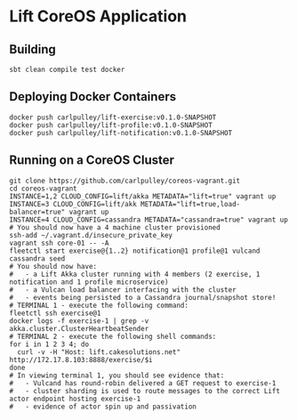 # Lift CoreOS Application

## Building

    sbt clean compile test docker

## Deploying Docker Containers

    docker push carlpulley/lift-exercise:v0.1.0-SNAPSHOT
    docker push carlpulley/lift-profile:v0.1.0-SNAPSHOT
    docker push carlpulley/lift-notification:v0.1.0-SNAPSHOT

## Running on a CoreOS Cluster

    git clone https://github.com/carlpulley/coreos-vagrant.git
    cd coreos-vagrant
    INSTANCE=1,2 CLOUD_CONFIG=lift/akka METADATA="lift=true" vagrant up
    INSTANCE=3 CLOUD_CONFIG=lift/akk METADATA="lift=true,load-balancer=true" vagrant up
    INSTANCE=4 CLOUD_CONFIG=cassandra METADATA="cassandra=true" vagrant up
    # You should now have a 4 machine cluster provisioned
    ssh-add ~/.vagrant.d/insecure_private_key
    vagrant ssh core-01 -- -A
    fleetctl start exercise@{1..2} notification@1 profile@1 vulcand cassandra seed
    # You should now have:
    #   - a Lift Akka cluster running with 4 members (2 exercise, 1 notification and 1 profile microservice)
    #   - a Vulcan load balancer interfacing with the cluster
    #   - events being persisted to a Cassandra journal/snapshot store!
    # TERMINAL 1 - execute the following command:
    fleetctl ssh exercise@1
    docker logs -f exercise-1 | grep -v akka.cluster.ClusterHeartbeatSender
    # TERMINAL 2 - execute the following shell commands:
    for i in 1 2 3 4; do
      curl -v -H "Host: lift.cakesolutions.net" http://172.17.8.103:8888/exercise/$i
    done
    # In viewing terminal 1, you should see evidence that:
    #   - Vulcand has round-robin delivered a GET request to exercise-1
    #   - cluster sharding is used to route messages to the correct Lift actor endpoint hosting exercise-1
    #   - evidence of actor spin up and passivation
